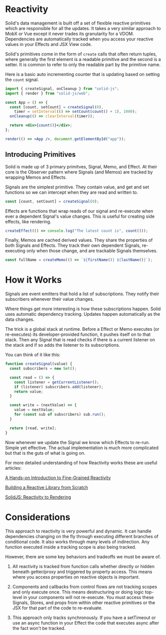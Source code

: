 # Reactivity

Solid's data management is built off a set of flexible reactive primitives which are responsible for all the updates. It takes a very similar approach to MobX or Vue except it never trades its granularity for a VDOM. Dependencies are automatically tracked when you access your reactive values in your Effects and JSX View code.

Solid's primitives come in the form of `create` calls that often return tuples, where generally the first element is a readable primitive and the second is a setter. It is common to refer to only the readable part by the primitive name.

Here is a basic auto incrementing counter that is updating based on setting the `count` signal.

```jsx
import { createSignal, onCleanup } from "solid-js";
import { render } from "solid-js/web";

const App = () => {
  const [count, setCount] = createSignal(0),
    timer = setInterval(() => setCount(count() + 1), 1000);
  onCleanup(() => clearInterval(timer));

  return <div>{count()}</div>;
};

render(() => <App />, document.getElementById("app"));
```

## Introducing Primitives

Solid is made up of 3 primary primitves, Signal, Memo, and Effect. At their core is the Observer pattern where Signals (and Memos) are tracked by
wrapping Memos and Effects.

Signals are the simplest primitive. They contain value, and get and set functions so we can intercept when they are read and written to.

```js
const [count, setCount] = createSignal(0);
```

Effects are functions that wrap reads of our signal and re-execute when ever a dependent Signal's value changes. This is useful for creating side effects, like rendering.

```js
createEffect(() => console.log("The latest count is", count()));
```

Finally, Memos are cached derived values. They share the properties of both Signals and Effects. They track their own dependent Signals, re-executing only when those change, and are trackable Signals themselves.

```js
const fullName = createMemo(() => `${firstName()} ${lastName()}`);
```

# How it Works

Signals are event emitters that hold a list of subscriptions. They notify their subscribers whenever their value changes.

Where things get more interesting is how these subscriptions happen. Solid uses automatic dependency tracking. Updates happen automatically as the data changes.

The trick is a global stack at runtime. Before a Effect or Memo executes (or re-executes) its developer-provided function, it pushes itself on to that stack. Then any Signal that is read checks if there is a current listener on the stack and if so adds the listener to its subscriptions.

You can think of it like this:
```js
function createSignal(value) {
  const subscribers = new Set();

  const read = () => {
    const listener = getCurrentListener();
    if (listener) subscribers.add(listener);
    return value;
  }

  const write = (nextValue) => {
    value = nextValue;
    for (const sub of subscribers) sub.run();
  }

  return [read, write];
}
```
Now whenever we update the Signal we know which Effects to re-run. Simple yet effective. The actual implementation is much more complicated but that is the guts of what is going on.

For more detailed understanding of how Reactivity works these are useful articles:

[A Hands-on Introduction to Fine-Grained Reactivity](https://dev.to/ryansolid/a-hands-on-introduction-to-fine-grained-reactivity-3ndf)

[Building a Reactive Library from Scratch](https://dev.to/ryansolid/building-a-reactive-library-from-scratch-1i0p)

[SolidJS: Reactivity to Rendering](https://indepth.dev/posts/1289/solidjs-reactivity-to-rendering)

# Considerations

This approach to reactivity is very powerful and dynamic. It can handle dependencies changing on the fly through executing different branches of conditional code. It also works through many levels of indirection. Any function executed inside a tracking scope is also being tracked.

However, there are some key behaviors and tradeoffs we must be aware of.

1. All reactivity is tracked from function calls whether directly or hidden beneath getter/proxy and triggered by property access. This means where you access properties on reactive objects is important.

2. Components and callbacks from control flows are not tracking scopes and only execute once. This means destructuring or doing logic top-level in your components will not re-execute. You must access these Signals, Stores, and props from within other reactive primitives or the JSX for that part of the code to re-evaluate.

3. This approach only tracks synchronously. If you have a setTimeout or use an async function in your Effect the code that executes async after the fact won't be tracked.
